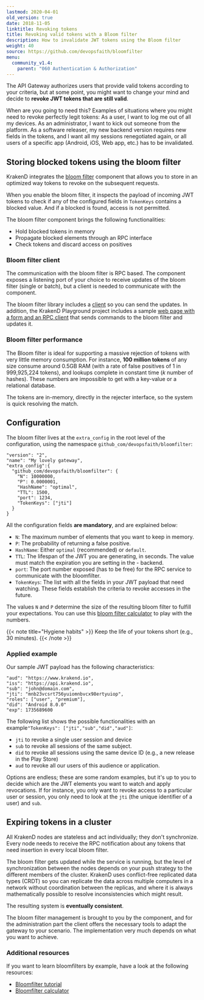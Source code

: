 ```yaml
---
lastmod: 2020-04-01
old_version: true
date: 2018-11-05
linktitle: Revoking tokens
title: Revoking valid tokens with a Bloom filter
description: How to invalidate JWT tokens using the Bloom filter
weight: 40
source: https://github.com/devopsfaith/bloomfilter
menu:
  community_v1.4:
    parent: "060 Authentication & Authorization"
---
```

The API Gateway authorizes users that provide valid tokens according to your criteria, but at some point, you might want to change your mind and decide to **revoke JWT tokens that are still valid**.

When are you going to need this? Examples of situations where you might need to revoke perfectly legit tokens:
As a user, I want to log me out of all my devices.
As an administrator, I want to kick out someone from the platform.
As a software releaser, my new backend version requires new fields in the tokens, and I want all my sessions renegotiated again, or all users of a specific app (Android, iOS, Web app, etc.) has to be invalidated.

## Storing blocked tokens using the bloom filter
KrakenD integrates the [bloom filter](https://github.com/devopsfaith/bloomfilter) component that allows you to store in an optimized way tokens to revoke on the subsequent requests.

When you enable the bloom filter, it inspects the payload of incoming JWT tokens to check if any of the configured fields in `TokenKeys` contains a blocked value. And if a blocked is found, access is not permitted.

The bloom filter component brings the following functionalities:

- Hold blocked tokens in memory
- Propagate blocked elements through an RPC interface
- Check tokens and discard access on positives

### Bloom filter client
The communication with the bloom filter is RPC based. The component exposes a listening port of your choice to receive updates of the bloom filter (single or batch), but a client is needed to communicate with the component.

The bloom filter library includes a [client](https://github.com/devopsfaith/bloomfilter/tree/master/cmd/client) so you can send the updates. In addition, the KrakenD Playground project includes a sample [web page with a form and an RPC client](https://github.com/krakendio/krakend-playground/tree/master/jwt-revoker) that sends commands to the bloom filter and updates it.

### Bloom filter performance
The Bloom filter is ideal for supporting a massive rejection of tokens with very little memory consumption. For instance, **100 million tokens** of any size consume around 0.5GB RAM (with a rate of false positives of 1 in 999,925,224 tokens), and lookups complete in constant time (*k* number of hashes). These numbers are impossible to get with a key-value or a relational database.

The tokens are in-memory, directly in the rejecter interface, so the system is quick resolving the match.

## Configuration
The bloom filter lives at the `extra_config` in the root level of the configuration, using the namespace `github_com/devopsfaith/bloomfilter`:


    "version": "2",
    "name": "My lovely gateway",
    "extra_config":{
      "github_com/devopsfaith/bloomfilter": {
        "N": 10000000,
        "P": 0.0000001,
        "HashName": "optimal",
        "TTL": 1500,
        "port": 1234,
        "TokenKeys": ["jti"]
      }
    }

All the configuration fields **are mandatory**, and are explained below:

- `N`: The maximum number of elements that you want to keep in memory.
- `P`: The probability of returning a false positive.
- `HashName`: Either `optimal` (recommended) or `default`.
- `TTL`: The lifespan of the JWT you are generating, in seconds. The value must match the expiration you are setting in the - backend.
- `port`: The port number exposed (has to be free) for the RPC service to communicate with the bloomfilter.
- `TokenKeys`: The list with all the fields in your JWT payload that need watching. These fields establish the criteria to revoke accesses in the future.

The values `N` and `P` determine the size of the resulting bloom filter to fulfill your expectations. You can use this [bloom filter calculator](https://hur.st/bloomfilter/?n=1000000&p=1.0E-9&m=&k=) to play with the numbers.

{{< note title="Hygiene habits" >}}
Keep the life of your tokens short (e.g., 30 minutes).
{{< /note >}}

### Applied example
Our sample JWT payload has the following characteristics:

    "aud": "https://www.krakend.io",
    "iss": "https://api.krakend.io",
    "sub": "john@domain.com",
    "jti": "mnb23vcsrt756yuiomnbvcx98ertyuiop",
    "roles": ["user", "premium"],
    "did": "Android 8.0.0"
    "exp": 1735689600

The following list shows the possible functionalities with an example`"TokenKeys": ["jti","sub","did","aud"]`:

- `jti` to revoke a single user session and device
- `sub` to revoke all sessions of the same subject.
- `did` to revoke all sessions using the same device ID (e.g., a new release in the Play Store)
- `aud` to revoke all our users of this audience or application.

Options are endless; these are some random examples, but it's up to you to decide which are the JWT elements you want to watch and apply revocations. If for instance, you only want to revoke access to a particular user or session, you only need to look at the `jti` (the unique identifier of a user) and `sub`.

## Expiring tokens in a cluster
All KrakenD nodes are stateless and act individually; they don't synchronize. Every node needs to receive the RPC notification about any tokens that need insertion in every local bloom filter.

The bloom filter gets updated while the service is running, but the level of synchronization between the nodes depends on your push strategy to the different members of the cluster. KrakenD uses conflict-free replicated data types (CRDT) so you can replicate the data across multiple computers in a network without coordination between the replicas, and where it is always mathematically possible to resolve inconsistencies which might result.

The resulting system is **eventually consistent**.

The bloom filter management is brought to you by the component, and for the administration part the client offers the necessary tools to adapt the gateway to your scenario. The implementation very much depends on what you want to achieve.

### Additional resources
If you want to learn bloomfilters by example, have a look at the following resources:

- [Bloomfilter tutorial](https://llimllib.github.io/bloomfilter-tutorial/)
- [Bloomfilter calculator](https://hur.st/bloomfilter/?n=1000000&p=1.0E-9&m=&k=)
